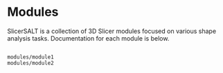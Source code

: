 # Modules

SlicerSALT is a collection of 3D Slicer modules focused on various shape analysis tasks. Documentation for each module is below.

```{toctree}

modules/module1
modules/module2